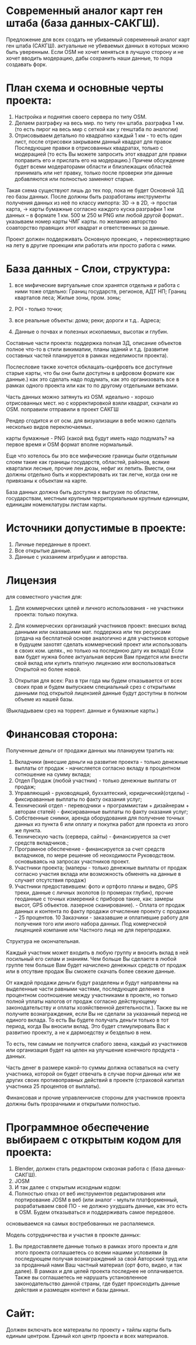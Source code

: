 # Современный аналог карт ген штаба (база данных-САКГШ).

Предложение для всех создать не убиваемый современный аналог карт ген штаба (САКГШ). актуальные не убиваемых данных в которых можно быть уверенным. Если OSM не хочет меняться в лучшую сторону и не хочет вводить модерацию, дабы сохранить наши данные, то пора создавать форк.

# План схема и основные черты проекта:
1. Настройка и поднятия своего сервера по типу OSM.
2. Делаем разграфку на весь мир. по типу ген штаба. разграфка 1 км. (то есть пирог на весь мир с сеткой как у генштаба по аналогии)
3. Отрисовываем детально по квадратно каждый 1 км - то есть один лист, после отрисовки закрываем данный квадрат для правок Последующие правки в отрисованных квадратах, только с модерацией (то есть Вы можете запросить этот квадрат для правки поправить его и прислать его на модерацию.) Причем обсуждение будет всеми модераторами области и близлежащих областей принимать или нет правку, только после проверки эти данные добавляются или полностью заменяют старые.

Такая схема существуют лишь до тех пор, пока не будет Основной ЗД гео базы данных.
После должны быть разработаны инструменты получения данных из неё по классу импорта:
3D → в 2D, → простая карта, → карты бумажные согласно каждого куска разграфки 1 км данных – в формате 1 км. 500 м 250 м PNG или любой другой формат.. указываем номер карты ЧМГ карты. по желанию авторство соавторство правящих этот квадрат и ответственных за данные.

Проект должен поддерживать Основную проекцию, + переконвертацию на лету в другие проекции или работать или просто работа с ними.

# База данных - Слои, структура: 

1. все мифические виртуальные слои хранятся отдельна и работа с ними тоже отдельно: 
Границ государств, регионов, АДТ НП;
Границ кварталов леса;
Жилые зоны, пром. зоны;
2. POI - только точки;

3. все реальные объекты:
дома;
реки; 
дороги и т.д..
Адреса; 

3. Данные о почвах и полезных ископаемых, высотак и глубин.

Составные части проекта: поддержка полная ЗД, описание объектов полное что-то в стили викимапии, планы зданий и т.д. (развитие составных частей планируется в рамках неделимости проекта).

Послесловие также хочется обклацать-оцифровть все доступные старые карты, что бы они были доступны в цифровом формате как данные.) как это сделать надо подумать, как это организовать все в рамках одного проекта или как то по другому отдельными ветками.


Часть данных можно затянуть из OSM. идеально - хорошо отрисованных мест. но с корректировкой взяли квадрат, скачали из OSM. поправили отправили в проект САКГШ

Рендер сгодится и от осм. для визуализации в вебе можно сделать несколько видов переключаемых.

карты бумажные - PNG (какой вид будут иметь надо подумать? на первое время и OSM формат вполне нормальный.

Еще что хотелось бы это все мифические границы были отдельным слоем такие как границы государств, областей, районов, всякие кварталки лесные, прочие лен дюзы, нефиг их лепить. Вмести, они должны отдельно быть и корректировать их так легче, когда они не привязаны к объектам на карте.



База данных должна быть доступна к выгрузке по областям, государствам, местным крупным территориальным крупным единицам, единицам номенклатуры листам карты.

# Источники допустимые в проекте:

1. Личные переданные в проект.
2. Все открытые данные.
3. Данные с указанием атрибуции и авторства. 

# Лицензия 

для совместного участия для:

1. Для коммерческих целей и личного использования - не участники проекта: только покупка.

2. Для коммерческих организаций участников проект:
внесших вклад данными или оказавшими мат. поддержка или тех ресурсами (отдача на бесплатной основе аналогично и для участников которые в будущем захотят сделать коммерческий проект или использовать в своих ком. целях., но только на последнюю  дату их вклада) Если вам будет нужна более актуальная версия Вам придется или внести свой вклад или купить платную лицензию или воспользоваться Открытой но более новой.


3. Открытая для всех: 
Раз в три года мы будем отказывается от всех своих прав и будем выпускаем специальный срез с открытыми данными под открытой лицензией данные будут доступны в полном объеме из нашей базы.

(Выкладываем срез на торрент. данные и бумажные карты.)


# Финансовая сторона:

Полученные деньги от продажи данных мы планируем тратить на:

1. Вкладчики (внесшие деньги на развитие проекта - только денежные выплаты от продаж - начисляется согласно вкладу в процентном сотношение на сумму вклада;
2. Отдел Продаж (любой участник) - только денежные выплаты от продаж;
3. Управляющий - руководящий, буххалтеский, юридический(отделы) - фиксираванные выплаты по факту оказания услуг;
4. Технический отдел - переводчики +	программистам + дизайнерам + авторам статей) - фиксираванные выплаты по факту оказания услуг;
5. Собственные снимки, аренда оборудования для получение точных данных из пункта 6 или оплату и покупка работ для проекта из этого же пункта.
6. Техническую часть (сервера, сайты) - финансируется за счет средств вкладчиков.;
7. Програмное обеспечение - финансируется за счет средств вкладчиков, по мере решение об неоходимости Руководством. основываясь на запросах участников проект.
8. Участники проекта; (маперы  - только денежные выплаты от продаж согласно участия вклада или возможность обменять на данные в случает отсутствия продаж)
9. Участники предоставившем: фото и ортфото планы и видео, GPS треки, данные с личных эхолотов (о промерах глубин), прочие геоданные с точных измерений с приборов такие, как: замеры высот, GPS объектов. лазерное сканирование). - Оплата от продаж данных и контента по факту продажи отчисление проекту с продажи - 25 процентов.
10 Заказчики - заказавшие и оплатившие работу для получения того или иного набора данных. Под комерческой лиценцией компание или Частного лица не для перепродажи.

Структура не окончательная.

Каждый участник может входить в любую группу и вносить вклад в ней посильный его силам и знаниям. Чем больше Вы сделаете в любой группе тем больше Вам будет начислено денежных средств от продаж или в отсутвие продаж Вы сможете скачать более свежие данные. 

От каждой продажи деньги будут разделены и будут направлены на выделенные части равными частями, последующее деление в процентном соотношение между участниками в проекте, но только полной уплаты налогов от продаж согласно действующему законодательству и оплаты хозяйственной деятельности.).  Также вы не получите вознаграждения, если Вы не сделали за указанный период не единого вклада. То есть Вы будете получать деньги только в тот период, когда Вы вносили вклад. Это будет стимулировать Вас к развитию проекту, а не к дармоедству и безделью в нем.

То есть, тем самым не получится слабого звена, каждый из участников или организация будет на целен на улучшение конечного продукта - данных.

Часть денег в размере какой-то суммы должна оставаться на счету участника, которой он будет отвечать в случае порчи данных или же других своих противоправных действий в проекте (страховой капитал участника 25 процентов от выплаты).

Финансовая и прочие управленчиске стороны для участников проекта должны быть прозрачными и открытыми полностью.

# Программное обеспечение выбираем с открытым кодом для проекта:

1. Blender, должен стать редактором сквозная работа с (база данных-САКГШ).
2. JOSM
3. И так далее с открытым исходным кодом:
4. Полностью отказ от веб инструментов редактирования или портирование JOSM в веб (или аналог - мульти платформенный, разрабатываем своё ПО - не должно ухудшать данные, как это есть в OSM. Будем отказываться и поддерживать самое передовое. 

основываемся на самых востребованных не распаляемся.

Модель сотрудничества и участия в проекте данных:
1.	Вы предоставляете данные только в рамках этого проекта и для этого проекта соглашаетесь со всеми нашими условиями (в последующем получая вознаграждений за свой Авторский труд или за проданный нами Ваш частный материал (орт фото, видео, и так далее). В рамках и для целей проекта последнее не оплачивается. Также вы соглашаетесь не нарушать установленное законодательство данной страны, где будет происходить данные действия и размещен контент и базы данных.

# Сайт:
Должен включать все материалы по проекту + тайлы карты быть единым центром. Единый кол центр проекта и всех материалов.
